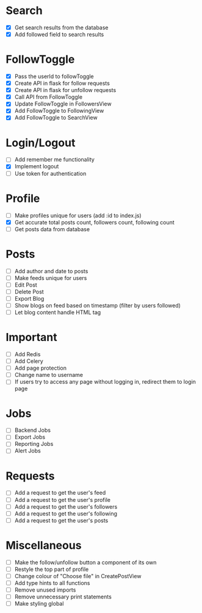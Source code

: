 # Search
- [x] Get search results from the database
- [x] Add followed field to search results

# FollowToggle
- [x] Pass the userId to followToggle
- [x] Create API in flask for follow requests
- [x] Create API in flask for unfollow requests
- [x] Call API from FollowToggle
- [x] Update FollowToggle in FollowersView
- [x] Add FollowToggle to FollowingView
- [x] Add FollowToggle to SearchView

# Login/Logout
- [ ] Add remember me functionality
- [x] Implement logout
- [ ] Use token for authentication

# Profile
- [ ] Make profiles unique for users (add :id to index.js)
- [x] Get accurate total posts count, followers count, following count
- [ ] Get posts data from database

# Posts
- [ ] Add author and date to posts
- [ ] Make feeds unique for users
- [ ] Edit Post
- [ ] Delete Post
- [ ] Export Blog
- [ ] Show blogs on feed based on timestamp (filter by users followed)
- [ ] Let blog content handle HTML tag

# Important
- [ ] Add Redis
- [ ] Add Celery
- [ ] Add page protection
- [ ] Change name to username
- [ ] If users try to access any page without logging in, redirect them to login page

# Jobs
- [ ] Backend Jobs
- [ ] Export Jobs
- [ ] Reporting Jobs
- [ ] Alert Jobs

# Requests
- [ ] Add a request to get the user's feed
- [ ] Add a request to get the user's profile
- [ ] Add a request to get the user's followers
- [ ] Add a request to get the user's following
- [ ] Add a request to get the user's posts

# Miscellaneous
- [ ] Make the follow/unfollow button a component of its own
- [ ] Restyle the top part of profile
- [ ] Change colour of "Choose file" in CreatePostView
- [ ] Add type hints to all functions
- [ ] Remove unused imports
- [ ] Remove unnecessary print statements
- [ ] Make styling global
